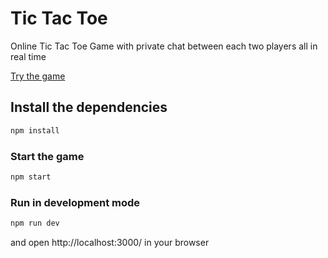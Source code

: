 # Tic Tac Toe

Online Tic Tac Toe Game with private chat between each two players all in real time

[Try the game](https://tic-tac-toe-22.glitch.me/)

## Install the dependencies

```bash
npm install
```

### Start the game

```bash
npm start
```

### Run in development mode

```bash
npm run dev
```

and open http://localhost:3000/ in your browser

